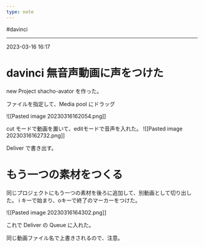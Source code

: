 ```yaml
---
type: note
---
```


#davinci

---
2023-03-16  16:17

# davinci  無音声動画に声をつけた

new Project shacho-avator を作った。

ファイルを指定して、Media pool にドラッグ

![[Pasted image 20230316162054.png]]

cut モードで動画を置いて、editモードで音声を入れた。
![[Pasted image 20230316162732.png]]

Deliver で書き出す。

# もう一つの素材をつくる

同じプロジェクトにもう一つの素材を後ろに追加して、別動画として切り出した。
i キーで始まり、oキーで終了のマーカーをつけた。

![[Pasted image 20230316164302.png]]

これで Deliver の Queue に入れた。

同じ動画ファイル名で上書きされるので、注意。

